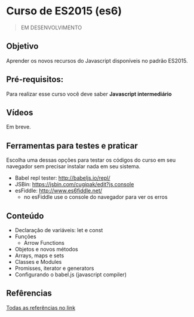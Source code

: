 # Curso de ES2015 (es6)

> EM DESENVOLVIMENTO

## Objetivo

Aprender os novos recursos do Javascript disponíveis no padrão ES2015.

## Pré-requisitos:

Para realizar esse curso você deve saber **Javascript intermediário** 

## Vídeos

Em breve.

## Ferramentas para testes e praticar

Escolha uma dessas opções para testar os códigos do curso em seu navegador sem precisar instalar nada em seu sistema.

- Babel repl tester: http://babeljs.io/repl/
- JSBin: https://jsbin.com/cugipak/edit?js,console
- esFiddle: http://www.es6fiddle.net/
  - no esFiddle use o console do navegador para ver os erros

## Conteúdo

- Declaração de variáveis: let e const
- Funções
  - Arrow Functions
- Objetos e novos métodos
- Arrays, maps e sets
- Classes e Modules
- Promisses, iterator e generators
- Configurando o babel.js (javascript compiler)

## Refêrencias

[Todas as referências no link](linksreferencias.md)



